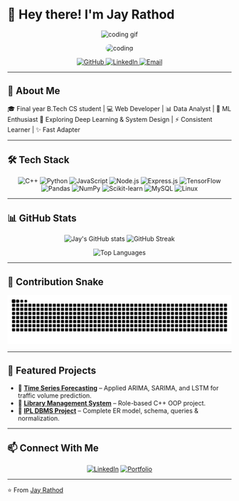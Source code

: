 # 👋 Hey there! I'm Jay Rathod

<div align="center">
  <img src="https://media.giphy.com/media/M9gbBd9nbDrOTu1Mqx/giphy.gif" width="200" alt="coding gif"/>
</div>

<!-- Hero with GIF (add your own to assets folder) -->
<p align="center">
  <img alt="coding" style="border-radius:20px;" src="./assets/coding.gif" width="600"/>
</p>

<p align="center">
  <a href="https://github.com/202201255">
    <img src="https://img.shields.io/badge/GitHub-@202201255-181717?logo=github&style=for-the-badge" alt="GitHub"/>
  </a>
  <a href="https://www.linkedin.com/in/YOUR-LINKEDIN-USERNAME/">
    <img src="https://img.shields.io/badge/LinkedIn-Jay%20Rathod-0A66C2?logo=linkedin&style=for-the-badge" alt="LinkedIn"/>
  </a>
  <a href="mailto:YOUR-EMAIL@gmail.com">
    <img src="https://img.shields.io/badge/Email-YOUR--EMAIL%40gmail.com-EA4335?logo=gmail&style=for-the-badge" alt="Email"/>
  </a>
</p>


---

## 🚀 About Me

🎓 Final year B.Tech CS student | 💻 Web Developer | 📊 Data Analyst | 🤖 ML Enthusiast
🌱 Exploring Deep Learning & System Design | ⚡ Consistent Learner | ✨ Fast Adapter

---

## 🛠️ Tech Stack

<div align="center">

![C++](https://img.shields.io/badge/-C++-00599C?style=for-the-badge\&logo=cplusplus\&logoColor=white)
![Python](https://img.shields.io/badge/-Python-3776AB?style=for-the-badge\&logo=python\&logoColor=white)
![JavaScript](https://img.shields.io/badge/-JavaScript-F7DF1E?style=for-the-badge\&logo=javascript\&logoColor=black)
![Node.js](https://img.shields.io/badge/-Node.js-339933?style=for-the-badge\&logo=node.js\&logoColor=white)
![Express.js](https://img.shields.io/badge/-Express.js-000000?style=for-the-badge\&logo=express\&logoColor=white)
![TensorFlow](https://img.shields.io/badge/-TensorFlow-FF6F00?style=for-the-badge\&logo=tensorflow\&logoColor=white)
![Pandas](https://img.shields.io/badge/-Pandas-150458?style=for-the-badge\&logo=pandas\&logoColor=white)
![NumPy](https://img.shields.io/badge/-NumPy-013243?style=for-the-badge\&logo=numpy\&logoColor=white)
![Scikit-learn](https://img.shields.io/badge/-Scikit--learn-F7931E?style=for-the-badge\&logo=scikitlearn\&logoColor=white)
![MySQL](https://img.shields.io/badge/-MySQL-4479A1?style=for-the-badge\&logo=mysql\&logoColor=white)
![Linux](https://img.shields.io/badge/-Linux-FCC624?style=for-the-badge\&logo=linux\&logoColor=black)

</div>

---

## 📊 GitHub Stats

<div align="center">

![Jay's GitHub stats](https://github-readme-stats.vercel.app/api?username=202201255\&show_icons=true\&theme=radical)
![GitHub Streak](https://streak-stats.demolab.com?user=202201255\&theme=radical)

![Top Languages](https://github-readme-stats.vercel.app/api/top-langs/?username=202201255\&layout=compact\&theme=radical)

</div>

---

## 🐍 Contribution Snake

![snake animation](https://github.com/202201255/202201255/blob/output/github-contribution-grid-snake.svg)

---

## 🌟 Featured Projects

* 🔹 **[Time Series Forecasting](https://github.com/202201255/TimeSeries-Forecasting)** – Applied ARIMA, SARIMA, and LSTM for traffic volume prediction.
* 🔹 **[Library Management System](https://github.com/202201255/Library-Management-System)** – Role-based C++ OOP project.
* 🔹 **[IPL DBMS Project](https://github.com/202201255/DBMS_Project)** – Complete ER model, schema, queries & normalization.

---

## 📫 Connect With Me

<div align="center">

[![LinkedIn](https://img.shields.io/badge/LinkedIn-0077B5?style=for-the-badge\&logo=linkedin\&logoColor=white)](https://www.linkedin.com/in/jay-rathod19/)
[![Portfolio](https://img.shields.io/badge/Portfolio-FF7139?style=for-the-badge\&logo=firefox\&logoColor=white)](https://github.com/202201255)

</div>

---

⭐️ From [Jay Rathod](https://github.com/202201255)
